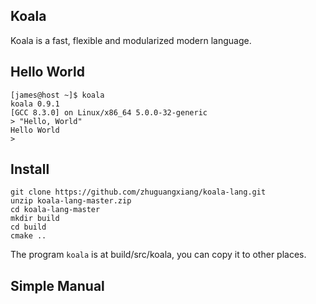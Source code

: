 ## Koala
Koala is a fast, flexible and modularized modern language.

## Hello World
```shell
[james@host ~]$ koala
koala 0.9.1
[GCC 8.3.0] on Linux/x86_64 5.0.0-32-generic
> "Hello, World"
Hello World
>
```
## Install
```shell
git clone https://github.com/zhuguangxiang/koala-lang.git
unzip koala-lang-master.zip
cd koala-lang-master
mkdir build
cd build
cmake ..
```
The program `koala` is at build/src/koala, you can copy it to other places.

## Simple Manual
